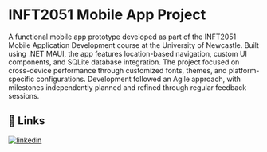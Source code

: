 
# INFT2051 Mobile App Project

A functional mobile app prototype developed as part of the INFT2051 Mobile Application Development course at the University of Newcastle. Built using .NET MAUI, the app features location-based navigation, custom UI components, and SQLite database integration. The project focused on cross-device performance through customized fonts, themes, and platform-specific configurations. Development followed an Agile approach, with milestones independently planned and refined through regular feedback sessions.


## 🔗 Links
[![linkedin](https://img.shields.io/badge/linkedin-0A66C2?style=for-the-badge&logo=linkedin&logoColor=white)](https://www.linkedin.com/in/khoing04/)

